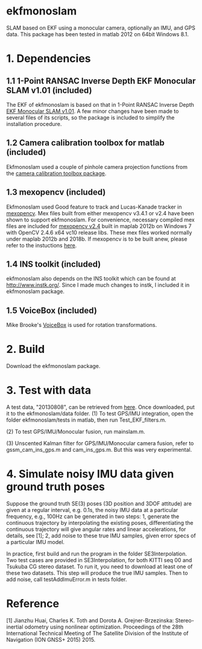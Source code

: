 # ekfmonoslam

SLAM based on EKF using a monocular camera, optionally an IMU, and GPS data. This package has been tested in matlab 2012 on 64bit Windows 8.1. 

# 1. Dependencies

## 1.1 1-Point RANSAC Inverse Depth EKF Monocular SLAM v1.01 (included)

The EKF of ekfmonoslam is based on that in 1-Point RANSAC Inverse Depth [EKF Monocular SLAM v1.01](http://webdiis.unizar.es/~jcivera/code/1p-ransac-ekf-monoslam.html). A few minor changes have been made to several files of its scripts, so the package is included to simplify the installation procedure.

## 1.2 Camera calibration toolbox for matlab (included)

Ekfmonoslam used a couple of pinhole camera projection functions from the [camera calibration toolbox package](http://www.vision.caltech.edu/bouguetj/calib_doc/download/toolbox_calib.zip).

## 1.3 mexopencv (included)

Ekfmonoslam used Good feature to track and Lucas-Kanade tracker in [mexopencv](https://github.com/kyamagu/mexopencv/). Mex files built from either mexopencv v3.4.1 or v2.4 have been shown to support ekfmonoslam. For convenience, necessary compiled mex files are included for [mexopencv v2.4](https://github.com/kyamagu/mexopencv/tree/v2.4) built in maplab 2012b on Windows 7 with OpenCV 2.4.6 x64 vc10 release libs. These mex files worked normally under maplab 2012b and 2018b. If mexopencv is to be built anew, please refer to the instuctions [here](https://github.com/kyamagu/mexopencv/).

## 1.4 INS toolkit (included)

ekfmonoslam also depends on the INS toolkit which can be found at http://www.instk.org/. Since I made much changes to instk, I included it in ekfmonoslam package.

## 1.5 VoiceBox (included)

Mike Brooke's [VoiceBox](http://www.ee.ic.ac.uk/hp/staff/dmb/voicebox/voicebox.html) is used for rotation transformations.


# 2. Build

Download the ekfmonoslam package.

# 3. Test with data

A test data, "20130808", can be retrieved from [here](https://pan.baidu.com/s/1c1IdiQO). Once downloaded, put it to the ekfmonoslam/data folder.
(1) To test GPS/IMU integration, open the folder ekfmonoslam/tests in matlab, then run Test_EKF_filters.m.

(2) To test GPS/IMU/Monocular fusion, run mainslam.m.

(3) Unscented Kalman filter for GPS/IMU/Monocular camera fusion, 
refer to gssm_cam_ins_gps.m and cam_ins_gps.m. 
But this was very experimental.

# 4. Simulate noisy IMU data given ground truth poses

Suppose the ground truth SE(3) poses (3D position and 3DOF attitude) are given at a regular interval, e.g. 0.1s, the noisy IMU data at a particular frequency, e.g., 100Hz can be generated in two steps: 1, generate the continuous trajectory by interpolating the existing poses, differentiating the continuous trajectory will give angular rates and linear accelerations, for details, see [1]; 2, add noise to these true IMU samples, given error specs of a particular IMU model.

In practice, first build and run the program in the folder SE3Interpolation. Two test cases are provided in SE3Interpolation, for both KITTI seq 00 and Tsukuba CG stereo dataset. To run it, you need to download at least one of these two datasets. This step will produce the true IMU samples. Then to add noise, call testAddImuError.m in tests folder.


# Reference

[1] Jianzhu Huai, Charles K. Toth and Dorota A. Grejner-Brzezinska: Stereo-inertial odometry using nonlinear optimization. Proceedings of the 28th International Technical Meeting of The Satellite Division of the Institute of Navigation (ION GNSS+ 2015) 2015.
